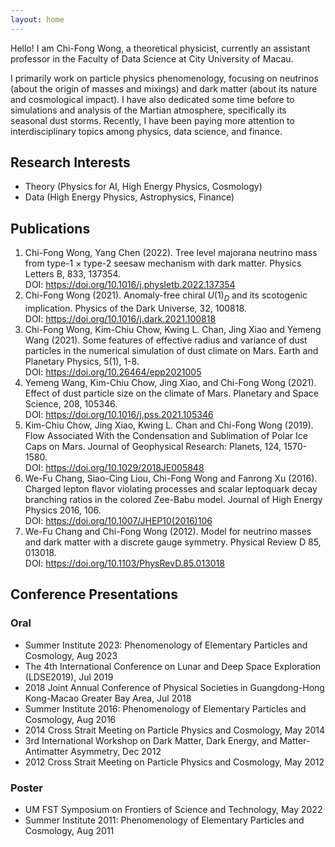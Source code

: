 ```yaml
---
layout: home
---
```


Hello! I am Chi-Fong Wong, a theoretical physicist, currently an assistant professor in the Faculty of Data Science at City University of Macau.

I primarily work on particle physics phenomenology, focusing on neutrinos (about the origin of masses and mixings) and dark matter (about its nature and cosmological impact). I have also dedicated some time before to simulations and analysis of the Martian atmosphere, specifically its seasonal dust storms. Recently, I have been paying more attention to interdisciplinary topics among physics, data science, and finance.

## Research Interests

* Theory (Physics for AI, High Energy Physics, Cosmology)
* Data (High Energy Physics, Astrophysics, Finance)

## Publications

1. Chi-Fong Wong, Yang Chen (2022). Tree level majorana neutrino mass from type-1 × type-2 seesaw mechanism with dark matter. Physics Letters B, 833, 137354. <br>DOI: <https://doi.org/10.1016/j.physletb.2022.137354>
2. Chi-Fong Wong (2021). Anomaly-free chiral $U(1)_D$ and its scotogenic implication. Physics of the Dark Universe, 32, 100818. <br>DOI: <https://doi.org/10.1016/j.dark.2021.100818>
3. Chi-Fong Wong, Kim-Chiu Chow, Kwing L. Chan, Jing Xiao and Yemeng Wang (2021). Some features of effective radius and variance of dust particles in the numerical simulation of dust climate on Mars. Earth and Planetary Physics, 5(1), 1-8. <br>DOI: <https://doi.org/10.26464/epp2021005>
4. Yemeng Wang, Kim-Chiu Chow, Jing Xiao, and Chi-Fong Wong (2021). Effect of dust particle size on the climate of Mars. Planetary and Space Science, 208, 105346. <br>DOI: <https://doi.org/10.1016/j.pss.2021.105346>
5. Kim-Chiu Chow, Jing Xiao, Kwing L. Chan and Chi-Fong Wong (2019). Flow Associated With the Condensation and Sublimation of Polar Ice Caps on Mars. Journal of Geophysical Research: Planets, 124, 1570-1580. <br>DOI: <https://doi.org/10.1029/2018JE005848>
6. We-Fu Chang, Siao-Cing Liou, Chi-Fong Wong and Fanrong Xu (2016). Charged lepton flavor violating processes and scalar leptoquark decay branching ratios in the colored Zee-Babu model. Journal of High Energy Physics 2016, 106. <br>DOI: <https://doi.org/10.1007/JHEP10(2016)106>
7. We-Fu Chang and Chi-Fong Wong (2012). Model for neutrino masses and dark matter with a discrete gauge symmetry. Physical Review D 85, 013018. <br>DOI: <https://doi.org/10.1103/PhysRevD.85.013018>

## Conference Presentations

### Oral

* Summer Institute 2023: Phenomenology of Elementary Particles and Cosmology, Aug 2023
* The 4th International Conference on Lunar and Deep Space Exploration (LDSE2019), Jul 2019
* 2018 Joint Annual Conference of Physical Societies in Guangdong-Hong Kong-Macao Greater Bay Area, Jul 2018
* Summer Institute 2016: Phenomenology of Elementary Particles and Cosmology, Aug 2016
* 2014 Cross Strait Meeting on Particle Physics and Cosmology, May 2014
* 3rd International Workshop on Dark Matter, Dark Energy, and Matter-Antimatter Asymmetry, Dec 2012
* 2012 Cross Strait Meeting on Particle Physics and Cosmology, May 2012

### Poster

* UM FST Symposium on Frontiers of Science and Technology, May 2022
* Summer Institute 2011: Phenomenology of Elementary Particles and Cosmology, Aug 2011